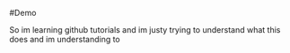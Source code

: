 #Demo 

So im learning github tutorials and im justy trying to understand what this does
and im understanding to

